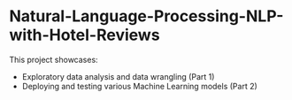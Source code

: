 # Natural-Language-Processing-NLP-with-Hotel-Reviews

This project showcases:
- Exploratory data analysis and data wrangling (Part 1)
- Deploying and testing various Machine Learning models (Part 2)
